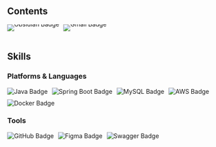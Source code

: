 ## Contents

<div style="display: flex; gap: 10px; flex-wrap: wrap; align-items: center;">
  <a href="https://publish.obsidian.md/imhungry2/" style="text-decoration: none; line-height: 0; display: inline-block;">
    <img src="https://img.shields.io/badge/Obsidian-%237C3AED?style=flat-square&logo=Obsidian&logoColor=white" alt="Obsidian Badge" style="vertical-align: middle; display: block;"/>
  </a>
  <a href="mailto:dozngp@gmail.com" style="text-decoration: none; line-height: 0; display: inline-block;">
    <img src="https://img.shields.io/badge/Gmail-%23D14836?style=flat-square&logo=Gmail&logoColor=white" alt="Gmail Badge" style="vertical-align: middle; display: block;"/>
  </a>
</div>

<br>

## Skills
### Platforms & Languages
<div style="display: flex; gap: 10px; flex-wrap: wrap;">
  <img src="https://img.shields.io/badge/Java-%23ED8B00?style=flat-square&logo=java&logoColor=white" alt="Java Badge"/>
  <img src="https://img.shields.io/badge/Spring%20Boot-%236DB33F?style=flat-square&logo=springboot&logoColor=white" alt="Spring Boot Badge"/>
  <img src="https://img.shields.io/badge/MySQL-%234479A1?style=flat-square&logo=mysql&logoColor=white" alt="MySQL Badge"/>
  <img src="https://img.shields.io/badge/AWS-%23FF9900?style=flat-square&logo=amazonaws&logoColor=white" alt="AWS Badge"/>
  <img src="https://img.shields.io/badge/Docker-%232496ED?style=flat-square&logo=docker&logoColor=white" alt="Docker Badge"/>
</div>

### Tools
<div style="display: flex; gap: 10px; flex-wrap: wrap;">
  <img src="https://img.shields.io/badge/GitHub-%23181717?style=flat-square&logo=github&logoColor=white" alt="GitHub Badge"/>
  <img src="https://img.shields.io/badge/Figma-%23F24E1E?style=flat-square&logo=figma&logoColor=white" alt="Figma Badge"/>
  <img src="https://img.shields.io/badge/Swagger-%2385EA2D?style=flat-square&logo=swagger&logoColor=black" alt="Swagger Badge"/>
</div>
